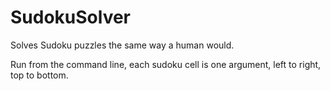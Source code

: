 # SudokuSolver

Solves Sudoku puzzles the same way a human would. 

Run from the command line, each sudoku cell is one argument, left to right, top to bottom.
